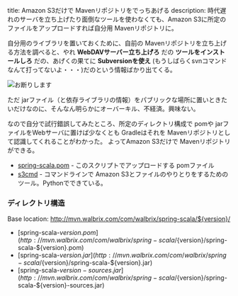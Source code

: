 title: Amazon S3だけで Mavenリポジトリをでっちあげる
description: 時代遅れのサーバを立ち上げたり面倒なツールを使わなくても、Amazon S3に所定のファイルをアップロードすれば自分用 Mavenリポジトリに。

自分用のライブラリを置いておくために、自前の Mavenリポジトリを立ち上げる方法を調べると、やれ **WebDAVサーバー立ち上げろ** だの **ツールをインストールしろ** だの、あげくの果てに **Subversionを使え** (もうしばらくsvnコマンドなんて打ってないよ・・・)だのという情報ばかり出てくる。

 ![お断りします](${contextRoot}/img/okotowari.jpg "お断りします")

ただ jarファイル（と依存ライブラリの情報）をパブリックな場所に置いときたいだけなのに、そんなん明らかにオーバーキル、不経済。興味ない。

なので自分で試行錯誤してみたところ、所定のディレクトリ構成で pomや jarファイルをWebサーバに置けば少なくとも Gradleはそれを Mavenリポジトリとして認識してくれることがわかった。
よってAmazon S3だけで Mavenリポジトリができる。

- [spring-scala.pom](spring-scala.pom) - このスクリプトでアップロードする pomファイル
- [s3cmd](http://s3tools.org/s3cmd) <span class="glyphicon glyphicon-globe"></span> - コマンドラインで Amazon S3とファイルのやりとりをするためのツール。Pythonでできている。

### ディレクトリ構造

Base location: http://mvn.walbrix.com/com/walbrix/spring-scala/${version}/

- [spring-scala-${version}.pom](http://mvn.walbrix.com/com/walbrix/spring-scala/${version}/spring-scala-${version}.pom)
- [spring-scala-${version}.jar](http://mvn.walbrix.com/com/walbrix/spring-scala/${version}/spring-scala-${version}.jar)
- [spring-scala-${version}-sources.jar](http://mvn.walbrix.com/com/walbrix/spring-scala/${version}/spring-scala-${version}-sources.jar)

